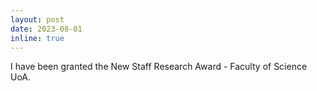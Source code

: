 ```yaml
---
layout: post
date: 2023-08-01
inline: true
---
```


I have been granted the New Staff Research Award - Faculty of Science UoA.